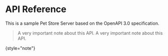 # API Reference

This is a sample Pet Store Server based on the OpenAPI 3.0 specification.

> A very important note about this API.
> A very important note about this API.

{style="note"}

<!-- Use the <api-doc> element to generate the documentation for a few specific endpoints and methods with the same tag 
or <api-endpoint> element to generate the documentation for a specific endpoint and method.
See the subsections here for specific examples. -->